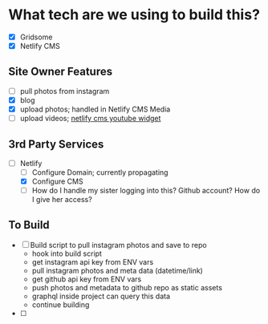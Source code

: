 # What tech are we using to build this?
- [X] Gridsome
- [X] Netlify CMS

## Site Owner Features
- [ ] pull photos from instagram
- [X] blog
- [X] upload photos; handled in Netlify CMS Media
- [ ] upload videos; [netlify cms youtube widget](https://github.com/hennessyevan/netlify-cms-widget-youtube)

## 3rd Party Services
- [ ] Netlify
    - [ ] Configure Domain; currently propagating
    - [X] Configure CMS
    - [ ] How do I handle my sister logging into this? Github account? How do I give her access?

## To Build
- [ ] Build script to pull instagram photos and save to repo
    - hook into build script
    - get instagram api key from ENV vars
    - pull instagram photos and meta data (datetime/link)
    - get github api key from ENV vars
    - push photos and metadata to github repo as static assets
    - graphql inside project can query this data
    - continue building
- [ ]

